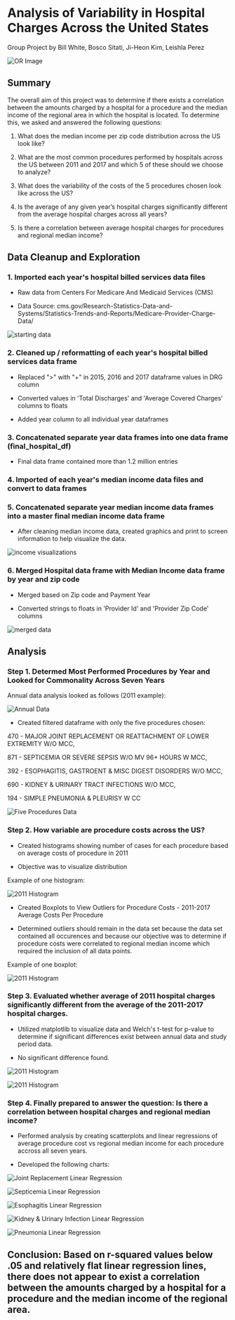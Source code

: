 # Analysis of Variability in Hospital Charges Across the United States

Group Project by Bill White, Bosco Sitati, Ji-Heon Kim, Leishla Perez

![OR Image](Images/Operating_Room.png)

## Summary

The overall aim of this project was to determine if there exists a correlation between the amounts charged by a hospital for a procedure and the median income of the regional area in which the hospital is located. To determine this, we asked and answered the following questions:

1) What does the median income per zip code distribution across the US look like?

2) What are the most common procedures performed by hospitals across the US between 2011 and 2017 and which 5 of these should we choose to analyze?

3) What does the variability of the costs of the 5 procedures chosen look like across the US?

4) Is the average of any given year’s hospital charges significantly different from the average hospital charges across all years?

5) Is there a correlation between average hospital charges for procedures and regional median income?

## Data Cleanup and Exploration

### 1. Imported each year's hospital billed services data files

* Raw data from Centers For Medicare And Medicaid Services (CMS)

* Data Source: cms.gov/Research-Statistics-Data-and-Systems/Statistics-Trends-and-Reports/Medicare-Provider-Charge-Data/

![starting data](Images/Starting_Data.PNG)

### 2. Cleaned up / reformatting of each year's hospital billed services data frame

* Replaced ">" with "+" in 2015, 2016 and 2017 dataframe values in DRG column 

* Converted values in 'Total Discharges' and 'Average Covered Charges' columns to floats

* Added year column to all individual year dataframes

### 3. Concatenated separate year data frames into one data frame (final_hospital_df)

* Final data frame contained more than 1.2 million entries

### 4. Imported of each year's median income data files and convert to data frames

### 5. Concatenated separate year median income data frames into a master final median income data frame

* After cleaning median income data, created graphics and print to screen information to help visualize the data.

![income visualizations](Images/Income_Visualizations.PNG)

### 6. Merged Hospital data frame with Median Income data frame by year and zip code

* Merged based on Zip code and Payment Year

* Converted strings to floats in 'Provider Id' and 'Provider Zip Code' columns

![merged data](Images/Merged_Data.PNG)

## Analysis

### Step 1. Determed Most Performed Procedures by Year and Looked for Commonality Across Seven Years

Annual data analysis looked as follows (2011 example):

![Annual Data](Images/2011_Top_8_Procedures.PNG)

* Created filtered dataframe with only the five procedures chosen:

470 - MAJOR JOINT REPLACEMENT OR REATTACHMENT OF LOWER EXTREMITY W/O MCC,

871 - SEPTICEMIA OR SEVERE SEPSIS W/O MV 96+ HOURS W MCC,

392 - ESOPHAGITIS, GASTROENT & MISC DIGEST DISORDERS W/O MCC,

690 - KIDNEY & URINARY TRACT INFECTIONS W/O MCC,

194 - SIMPLE PNEUMONIA & PLEURISY W CC

![Five Procedures Data](Images/Chosen_Procedures_DF.PNG)

### Step 2. How variable are procedure costs across the US?

* Created histograms showing number of cases for each procedure based on average costs of procedure in 2011

* Objective was to visualize distribution

Example of one histogram:

![2011 Histogram](Images/2011_Joint_Replacement_Histogram.PNG)

* Created Boxplots to View Outliers for Procedure Costs - 2011-2017 Average Costs Per Procedure

* Determined outliers should remain in the data set because the data set contained all occurences and because our objective was to determine if procedure costs were correlated to regional median income which required the inclusion of all data points.

Example of one boxplot:

![2011 Histogram](Images/Box_Plot.PNG)

### Step 3. Evaluated whether average of 2011 hospital charges significantly different from the average of the 2011-2017 hospital charges.

* Utilized matplotlib to visualize data and Welch's t-test for p-value to determine if significant differences exist between annual data and study period data.

* No significant difference found.

![2011 Histogram](Images/Population_Dispersion.PNG)

![2011 Histogram](Images/Welch_Ttest.PNG)

### Step 4. Finally prepared to answer the question: Is there a correlation between hospital charges and regional median income?

* Performed analysis by creating scatterplots and linear regressions of average procedure cost vs regional median income for each procedure accross all seven years.

* Developed the following charts:

![Joint Replacement Linear Regression](Images/Joint_Replacement.PNG)

![Septicemia Linear Regression](Images/Septicemia.PNG)

![Esophagitis Linear Regression](Images/Esophagitis.PNG)

![Kidney & Urinary Infection Linear Regression](Images/Kidney_Urinary.PNG)

![Pneumonia Linear Regression](Images/Pneumonia.PNG)

## Conclusion: Based on r-squared values below .05 and relatively flat linear regression lines, there does not appear to exist a correlation between the amounts charged by a hospital for a procedure and the median income of the regional area.

